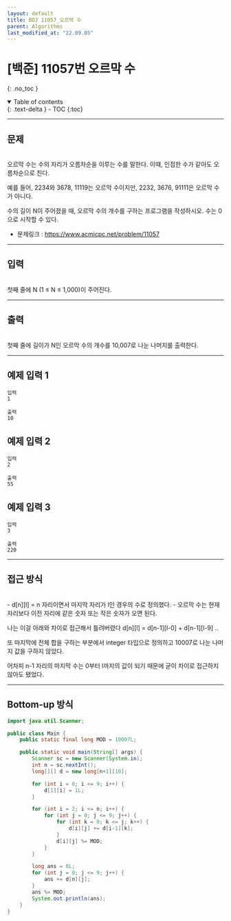 ```yaml
---
layout: default
title: BOJ 11057_오르막 수
parent: Algorithms
last_modified_at: "22.09.05"
---
```


# [백준] 11057번 오르막 수
{: .no_toc }

<details open markdown="block">
  <summary>
    Table of contents
  </summary>
  {: .text-delta }
- TOC
{:toc}
</details>

---
## 문제
<br>
오르막 수는 수의 자리가 오름차순을 이루는 수를 말한다. 이때, 인접한 수가 같아도 오름차순으로 친다.

예를 들어, 2234와 3678, 11119는 오르막 수이지만, 2232, 3676, 91111은 오르막 수가 아니다.

수의 길이 N이 주어졌을 때, 오르막 수의 개수를 구하는 프로그램을 작성하시오. 수는 0으로 시작할 수 있다.
- 문제링크 :
<a href="https://www.acmicpc.net/problem/11057">https://www.acmicpc.net/problem/11057
</a>

---
## 입력
<br>
첫째 줄에 N (1 ≤ N ≤ 1,000)이 주어진다.

---
## 출력
<br>
첫째 줄에 길이가 N인 오르막 수의 개수를 10,007로 나눈 나머지를 출력한다.

---
## 예제 입력 1

```
입력
1

출력
10
```
## 예제 입력 2
```
입력
2

출력
55
```

## 예제 입력 3
```
입력
3

출력
220
```

---
## 접근 방식
<br>
- d[n][l] = n 자리이면서 마지막 자리가 l인 경우의 수로 정의했다.
- 오르막 수는 현재 자리보다 이전 자리에 같은 숫자 또는 작은 숫자가 오면 된다.

나는 이걸 아래와 차이로 접근해서 틀려버렸다
d[n][l] = d[n-1][l-0] + d[n-1][l-9] ..

또 마지막에 전체 합을 구하는 부분에서 integer 타입으로 정의하고 10007로 나눈 나머지 값을 구하지 않았다.

어차피 n-1 자리의 마지막 수는 0부터 l까지의 값이 되기 때문에 굳이 차이로 접근하지 않아도 됐었다.

---

## Bottom-up 방식
```java
import java.util.Scanner;

public class Main {
    public static final long MOD = 10007L;

    public static void main(String[] args) {
        Scanner sc = new Scanner(System.in);
        int n = sc.nextInt();
        long[][] d = new long[n+1][10];

        for (int i = 0; i <= 9; i++) {
            d[1][i] = 1L;
        }

        for (int i = 2; i <= n; i++) {
            for (int j = 0; j <= 9; j++) {
                for (int k = 0; k <= j; k++) {
                    d[i][j] += d[i-1][k];
                }
                d[i][j] %= MOD;
            }
        }

        long ans = 0L;
        for (int j = 0; j <= 9; j++) {
            ans += d[n][j];
        }
        ans %= MOD;
        System.out.println(ans);
    }
}


```